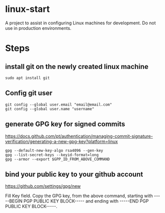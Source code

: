 # linux-start
A project to assist in configuring Linux machines for development. Do not use in production environments.


# Steps

## install git on the newly created linux machine
```
sudo apt install git
```

## Config git user
```
git config --global user.email "email@email.com"
git config --global user.name "username"
```

## generate GPG key for signed commits
https://docs.github.com/pt/authentication/managing-commit-signature-verification/generating-a-new-gpg-key?platform=linux
```
gpg --default-new-key-algo rsa4096 --gen-key
gpg --list-secret-keys --keyid-format=long
gpg --armor --export $GPP_ID_FROM_ABOVE_COMMAND
```

## bind your public key to your github account
https://github.com/settings/gpg/new


Fill Key field. Copy the GPG key, from the above command, starting with -----BEGIN PGP PUBLIC KEY BLOCK----- and ending with -----END PGP PUBLIC KEY BLOCK-----. 


